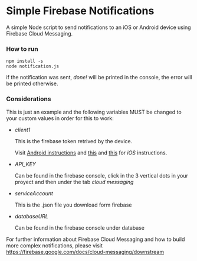 # Simple Firebase Notifications
A simple Node script to send notifications to an iOS or Android device using Firebase Cloud Messaging.

### How to run

```shell
npm install -s
node notification.js
```

if the notification was sent, _done!_ will be printed in the console, the error will be printed otherwise.

### Considerations

This is just an example and the following variables MUST be changed to your custom values in order for this to work:

- *client1* 
	
    This is the firebase token retrived by the device.
	
    Visit [Android instructions](https://goo.gl/MnoHLu) and [this](https://goo.gl/IkFPsC) and [this](https://goo.gl/AVzi5g) for _iOS_ instructions.
    

- *API_KEY*
	
    Can be found in the firebase console, click in the 3 vertical dots in your proyect and then under the tab _cloud messaging_

- *serviceAccount* 
	
    This is the .json file you download form firebase

- *databaseURL* 
	
    Can be found in the firebase console under database



For further information about Firebase Cloud Messaging and how to build more complex notifications, please visit
https://firebase.google.com/docs/cloud-messaging/downstream
